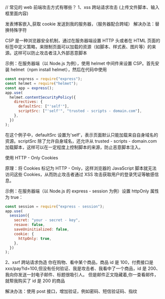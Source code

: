 // 常见的 web 前端攻击方式有哪些？
1、xss 跨站请求攻击 (上传文件脚本、输入框里面内容)

发表博客嵌入<sscript></sscript>,获取 cookie 发送到我的服务器，（服务器配合跨域）
解决办法：替换特殊字符

CSP 是一种浏览器安全机制，通过在服务器端设置 HTTP 头或者在 HTML 页面的<meta>标签中定义策略，来限制页面可以加载的资源（如脚本、样式表、图片等）的来源。这样可以防止攻击者注入外部恶意脚本

示例：在服务器端（以 Node.js 为例），使用 helmet 中间件来设置 CSP。首先安装 helmet（npm install helmet），然后在代码中使用

```js
const express = require("express");
const helmet = require("helmet");
const app = express();
app.use(
  helmet.contentSecurityPolicy({
    directives: {
      defaultSrc: ["'self'"],
      scriptSrc: ["'self'", "trusted - scripts - domain.com"],
    },
  })
);
```

在这个例子中，defaultSrc 设置为'self'，表示页面默认只能加载来自自身域名的资源。scriptSrc 除了允许自身域名，还允许从 trusted - scripts - domain.com 加载脚本，这样可以在一定程度上控制脚本的来源，防止恶意脚本注入。

使用 HTTP - Only Cookies

原理：将 Cookies 标记为 HTTP - Only，这样浏览器的 JavaScript 脚本就无法访问这些 Cookies，从而防止攻击者通过 XSS 攻击获取用户的登录凭证等敏感信息。

示例：在服务器端（以 Node.js 的 express - session 为例）设置 httpOnly 属性为 true：

```js
const session = require("express - session");
app.use(
  session({
    secret: "your - secret - key",
    resave: false,
    saveUninitialized: false,
    cookie: {
      httpOnly: true,
    },
  })
);
```

2、xsrf 跨站请求伪造
你在购物、看中某个商品，商品 id 是 100，付费接口是 xxx/pay?id=100,但没有任何验证、我是攻击者、我看中了一个商品，id 是 200、我向你发送一封电子邮件、标题很吸引人。
但是邮件正文隐藏着<ing src="xxx/pay?id=200"></ing>,你一查看邮件，就帮我购买了 id 是 200 的商品

解决办法：使用 post 接口，增加验证，例如密码、短信验证码、指纹
